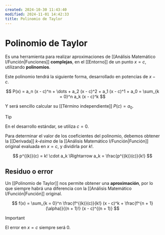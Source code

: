 ```yaml
---
created: 2024-10-30 11:43:40
modified: 2024-11-01 14:42:33
title: Polinomio de Taylor
---
```


# Polinomio de Taylor

Es una herramienta para realizar aproximaciones de [[Análisis Matemático I/Función|Funciones]] **complejas**, en el [[Entorno]] de un punto $x = c$, utilizando **polinomios**.

Este polinomio tendrá la siguiente forma, desarrollado en potencias de $x - c$.

$$
P(x) =
a_n (x - c)^n + \dots + a_2 (x - c)^2 + a_1 (x - c)^1 + a_0 =
\sum_{k = 0}^n a_k (x - c)^k
$$

Y será sencillo calcular su [[Término independiente]] $P(c) = a_0$.

> [!tip]
> En el desarrollo estándar, se utiliza $c = 0$.

Para determinar el valor de los coeficientes del polinomio, debemos obtener la [[Derivada]] *k-ésima* de la [[Análisis Matemático I/Función|Función]] original evaluada en $x = c$, y dividirla por $k!$.

$$
p^{(k)}(c) = k! \cdot a_k \Rightarrow a_k = \frac{p^{(k)}(c)}{k!}
$$

## Residuo o error

Un [[Polinomio de Taylor]] nos permite obtener una **aproximación**, por lo que siempre habrá una diferencia con la [[Análisis Matemático I/Función|Función]] original.

$$
f(x) =
\sum_{k = 0}^n \frac{f^{(k)}(c)}{k!} (x - c)^k + \frac{f^{n + 1}(\alpha)}{(n + 1)!} (x - c)^{(n + 1)}
$$

> [!important]
> El error en $x = c$ siempre será $0$.
